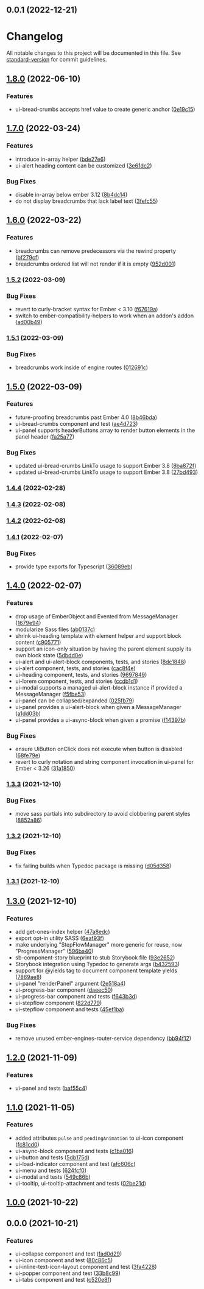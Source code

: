 

## 0.0.1 (2022-12-21)

# Changelog

All notable changes to this project will be documented in this file. See [standard-version](https://github.com/conventional-changelog/standard-version) for commit guidelines.

## [1.8.0](https://github.com/nsf-open/ember-ui-foundation/compare/v1.7.0...v1.8.0) (2022-06-10)


### Features

* ui-bread-crumbs accepts href value to create generic anchor ([0e19c15](https://github.com/nsf-open/ember-ui-foundation/commit/0e19c15a234bd3b527ed6e97fcab012bf840b869))

## [1.7.0](https://github.com/nsf-open/ember-ui-foundation/compare/v1.6.0...v1.7.0) (2022-03-24)


### Features

* introduce in-array helper ([bde27e6](https://github.com/nsf-open/ember-ui-foundation/commit/bde27e69c4705b60ea91ad5a3f15961a2564848a))
* ui-alert heading content can be customized ([3e61dc2](https://github.com/nsf-open/ember-ui-foundation/commit/3e61dc2d6ac97631354d93c4da30f5d77d2887d3))


### Bug Fixes

* disable in-array below ember 3.12 ([8b4dc14](https://github.com/nsf-open/ember-ui-foundation/commit/8b4dc14d0195683e169d8f8641960cdbc3ba23a6))
* do not display breadcrumbs that lack label text ([3fefc55](https://github.com/nsf-open/ember-ui-foundation/commit/3fefc55b7eacdaa94c87d392ed8f2c4387917f7b))

## [1.6.0](https://github.com/nsf-open/ember-ui-foundation/compare/v1.5.2...v1.6.0) (2022-03-22)


### Features

* breadcrumbs can remove predecessors via the rewind property ([bf279cf](https://github.com/nsf-open/ember-ui-foundation/commit/bf279cf1455227df1ed9b8fde62aa35de8253984))
* breadcrumbs ordered list will not render if it is empty ([952d001](https://github.com/nsf-open/ember-ui-foundation/commit/952d00192b9f05bb4cd84f05306ead44d5bdf7bb))

### [1.5.2](https://github.com/nsf-open/ember-ui-foundation/compare/v1.5.1...v1.5.2) (2022-03-09)


### Bug Fixes

* revert to curly-bracket syntax for Ember < 3.10 ([f67619a](https://github.com/nsf-open/ember-ui-foundation/commit/f67619ab4678731ad7fd1b06a9fa8499de2ca184))
* switch to ember-compatibility-helpers to work when an addon's addon ([ad00b49](https://github.com/nsf-open/ember-ui-foundation/commit/ad00b4978b6d353032a0ac4250e3e066be6da955))

### [1.5.1](https://github.com/nsf-open/ember-ui-foundation/compare/v1.5.0...v1.5.1) (2022-03-09)


### Bug Fixes

* breadcrumbs work inside of engine routes ([012691c](https://github.com/nsf-open/ember-ui-foundation/commit/012691cca1861b3a1bc62c0ab2bec999d9c1a3a1))

## [1.5.0](https://github.com/nsf-open/ember-ui-foundation/compare/v1.4.4...v1.5.0) (2022-03-09)


### Features

* future-proofing breadcrumbs past Ember 4.0 ([8b46bda](https://github.com/nsf-open/ember-ui-foundation/commit/8b46bda91f71de56f42f5210276cdb1feb35a9a3))
* ui-bread-crumbs component and test ([ae4d723](https://github.com/nsf-open/ember-ui-foundation/commit/ae4d723ed3a3460bd2597a7d77f3b9f2856f7ebe))
* ui-panel supports headerButtons array to render button elements in the panel header ([fa25a77](https://github.com/nsf-open/ember-ui-foundation/commit/fa25a770154068b6bc37561a4248c351589e402c))


### Bug Fixes

* updated ui-bread-crumbs LinkTo usage to support Ember 3.8 ([8ba872f](https://github.com/nsf-open/ember-ui-foundation/commit/8ba872f770b0c6bb04a39056911be85448034399))
* updated ui-bread-crumbs LinkTo usage to support Ember 3.8 ([27bd493](https://github.com/nsf-open/ember-ui-foundation/commit/27bd49364bd56bf76a3fba6bd714205de2ecac68))

### [1.4.4](https://github.com/nsf-open/ember-ui-foundation/compare/v1.4.3...v1.4.4) (2022-02-28)

### [1.4.3](https://github.com/nsf-open/ember-ui-foundation/compare/v1.4.2...v1.4.3) (2022-02-08)

### [1.4.2](https://github.com/nsf-open/ember-ui-foundation/compare/v1.4.1...v1.4.2) (2022-02-08)

### [1.4.1](https://github.com/nsf-open/ember-ui-foundation/compare/v1.4.0...v1.4.1) (2022-02-07)


### Bug Fixes

* provide type exports for Typescript ([36089eb](https://github.com/nsf-open/ember-ui-foundation/commit/36089ebdd49cbde442292f066b17dcb7eb3f009e))

## [1.4.0](https://github.com/nsf-open/ember-ui-foundation/compare/v1.3.3...v1.4.0) (2022-02-07)


### Features

* drop usage of EmberObject and Evented from MessageManager ([1679e94](https://github.com/nsf-open/ember-ui-foundation/commit/1679e94d61a2a83170fb62ddbeabfd59d7a8d0b9))
* modularize Sass files ([ab0137c](https://github.com/nsf-open/ember-ui-foundation/commit/ab0137c4c24e4fbe0779e50f8355fc7d0f7eae93))
* shrink ui-heading template with element helper and support block content ([c905771](https://github.com/nsf-open/ember-ui-foundation/commit/c9057713beb52e952158843012d9f09a694285ed))
* support an icon-only situation by having the parent element supply its own block state ([5dbdd0e](https://github.com/nsf-open/ember-ui-foundation/commit/5dbdd0ead5a65930357fa8bfac588d77d6ac856b))
* ui-alert and ui-alert-block components, tests, and stories ([8dc1848](https://github.com/nsf-open/ember-ui-foundation/commit/8dc1848147b5de78a52241bd9f6c28033fcfb020))
* ui-alert component, tests, and stories ([cac8f4e](https://github.com/nsf-open/ember-ui-foundation/commit/cac8f4ea4899e07eb3fd02688be60857509d4475))
* ui-heading component, tests, and stories ([9697849](https://github.com/nsf-open/ember-ui-foundation/commit/96978493563a5bbe67cf6a632fe0339a40a52b3a))
* ui-lorem component, tests, and stories ([ccdb1d1](https://github.com/nsf-open/ember-ui-foundation/commit/ccdb1d1fad2e5ece4ed0cd846fba077664d2abcd))
* ui-modal supports a managed ui-alert-block instance if provided a MessageManager ([f5fbe53](https://github.com/nsf-open/ember-ui-foundation/commit/f5fbe531e856d72abffbcd14012b4a16abff3e58))
* ui-panel can be collapsed/expanded ([025fb79](https://github.com/nsf-open/ember-ui-foundation/commit/025fb79b59e545aa42923b37e09d061664d5a607))
* ui-panel provides a ui-alert-block when given a MessageManager ([a1dd03b](https://github.com/nsf-open/ember-ui-foundation/commit/a1dd03b13eb189ddca43ff70d1d043f4ce0f2309))
* ui-panel provides a ui-async-block when given a promise ([f14397b](https://github.com/nsf-open/ember-ui-foundation/commit/f14397b3b5f4d35558c8d18315360a60311e53fd))


### Bug Fixes

* ensure UiButton onClick does not execute when button is disabled ([68fe79e](https://github.com/nsf-open/ember-ui-foundation/commit/68fe79ecacc16bcb03bb7299347ab4de3d108034))
* revert to curly notation and string component invocation in ui-panel for Ember < 3.26 ([31a1850](https://github.com/nsf-open/ember-ui-foundation/commit/31a185031f05b00b68c7de783abb08a4d9b97ebb))

### [1.3.3](https://github.com/nsf-open/ember-ui-foundation/compare/v1.3.2...v1.3.3) (2021-12-10)


### Bug Fixes

* move sass partials into subdirectory to avoid clobbering parent styles ([8852a86](https://github.com/nsf-open/ember-ui-foundation/commit/8852a864a9f38f62345b80ef3feed0a1200722d1))

### [1.3.2](https://github.com/nsf-open/ember-ui-foundation/compare/v1.3.0...v1.3.2) (2021-12-10)


### Bug Fixes

* fix failing builds when Typedoc package is missing ([d05d358](https://github.com/nsf-open/ember-ui-foundation/commit/d05d3587d9ac38ea9f353f3c29a8d978810b0e87))

### [1.3.1](https://github.com/nsf-open/ember-ui-foundation/compare/v1.3.0...v1.3.1) (2021-12-10)

## [1.3.0](https://github.com/nsf-open/ember-ui-foundation/compare/v1.2.0...v1.3.0) (2021-12-10)


### Features

* add get-ones-index helper ([47a8edc](https://github.com/nsf-open/ember-ui-foundation/commit/47a8edc7cae7d795141384045e5d100ba99c896f))
* export opt-in utility SASS ([6eaf93f](https://github.com/nsf-open/ember-ui-foundation/commit/6eaf93f68577287f2318752254c224eda1036674))
* make underlying "StepFlowManager" more generic for reuse, now "ProgressManager" ([596ba40](https://github.com/nsf-open/ember-ui-foundation/commit/596ba40d974ee24a3865e6e59dc08ecb658c1afc))
* sb-component-story blueprint to stub Storybook file ([93e2652](https://github.com/nsf-open/ember-ui-foundation/commit/93e265207a7e28f7e28bd51c606a65c3fa050c1a))
* Storybook integration using Typedoc to generate args ([b432593](https://github.com/nsf-open/ember-ui-foundation/commit/b43259370284935e088fca0ffb9d1e01deed330f))
* support for @yields tag to document component template yields ([7869ae8](https://github.com/nsf-open/ember-ui-foundation/commit/7869ae8aeb5a721a55f3b6b0d048dae5bd7f706b))
* ui-panel "renderPanel" argument ([2e518a4](https://github.com/nsf-open/ember-ui-foundation/commit/2e518a43ac365a335602623ce1fa841523a94bab))
* ui-progress-bar component ([daeec50](https://github.com/nsf-open/ember-ui-foundation/commit/daeec500c0006f01bb7600773ee9fae8ceefcd1c))
* ui-progress-bar component and tests ([f643b3d](https://github.com/nsf-open/ember-ui-foundation/commit/f643b3d2a6d217e2ef8d6a3f65234651b1d75772))
* ui-stepflow component ([822d779](https://github.com/nsf-open/ember-ui-foundation/commit/822d779fea2ca2e10c01aa4d3dec3aec24c8841b))
* ui-stepflow component and tests ([45ef1ba](https://github.com/nsf-open/ember-ui-foundation/commit/45ef1baa53ff95007fa167c5ea10824ca99aec75))


### Bug Fixes

* remove unused ember-engines-router-service dependency ([bb94f12](https://github.com/nsf-open/ember-ui-foundation/commit/bb94f12c1bfa43e1d4971838973df99053d8cec0))

## [1.2.0](https://github.com/nsf-open/ember-ui-foundation/compare/v1.1.0...v1.2.0) (2021-11-09)


### Features

* ui-panel and tests ([baf55c4](https://github.com/nsf-open/ember-ui-foundation/commit/baf55c4e90284338654351c004af6256a9a0b906))

## [1.1.0](https://github.com/nsf-open/ember-ui-foundation/compare/v1.0.0...v1.1.0) (2021-11-05)


### Features

* added attributes `pulse` and `pendingAnimation` to ui-icon component ([fc81cd0](https://github.com/nsf-open/ember-ui-foundation/commit/fc81cd0134ff44c2348c5e3f991afb4b7b405f9a))
* ui-async-block component and tests ([c1ba016](https://github.com/nsf-open/ember-ui-foundation/commit/c1ba016f4cf7b790c950a005f793368cc69bf7c9))
* ui-button and tests ([5db175d](https://github.com/nsf-open/ember-ui-foundation/commit/5db175dc8b4c8c0ac413ae5b8d5dbac5a47b1976))
* ui-load-indicator component and test ([afc606c](https://github.com/nsf-open/ember-ui-foundation/commit/afc606ca8fbd6460667d257993b0210cacf039db))
* ui-menu and tests ([624fcf0](https://github.com/nsf-open/ember-ui-foundation/commit/624fcf0c815779298c87099084729b5e0b481294))
* ui-modal and tests ([549c86b](https://github.com/nsf-open/ember-ui-foundation/commit/549c86be3e7754be22fc68359c70cdb52ffdd51c))
* ui-tooltip, ui-tooltip-attachment and tests ([02be21d](https://github.com/nsf-open/ember-ui-foundation/commit/02be21d48de7cfbd7705dd4481e3d718dae70dd2))

## [1.0.0](https://github.com/nsf-open/ember-ui-foundation/compare/v0.0.0...v1.0.0) (2021-10-22)

## 0.0.0 (2021-10-21)


### Features

* ui-collapse component and test ([fad0d29](https://github.com/nsf-open/ember-ui-foundation/commit/fad0d299987a94f0ec26f381b2f730fd173ac232))
* ui-icon component and test ([80c86c5](https://github.com/nsf-open/ember-ui-foundation/commit/80c86c53c07a3a7d883913734ed2cda7d8743a9c))
* ui-inline-text-icon-layout component and test ([3fa4228](https://github.com/nsf-open/ember-ui-foundation/commit/3fa4228910f130ee99cc9e54e7c23b5e82b20366))
* ui-popper component and test ([33b8c99](https://github.com/nsf-open/ember-ui-foundation/commit/33b8c9990dd0e2fb0de799f137d47fff050f690c))
* ui-tabs component and test ([c520e8f](https://github.com/nsf-open/ember-ui-foundation/commit/c520e8f07022efc96df13e1c7dadedc467424645))